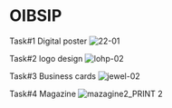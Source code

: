 # OIBSIP
Task#1
Digital poster
![22-01](https://github.com/surajkumarvermaxyz/OIBSIP/assets/174796638/c58adb56-e483-4fd2-9988-e1b70c8eebed)

Task#2
logo design
![lohp-02](https://github.com/surajkumarvermaxyz/OIBSIP/assets/174796638/5fc15439-b565-464b-919b-e495000b19f9)

Task#3
Business cards
![jewel-02](https://github.com/surajkumarvermaxyz/OIBSIP/assets/174796638/e55d7553-231d-42aa-aa3f-158cdfc8c6a0)

Task#4
Magazine
![mazagine2_PRINT 2](https://github.com/surajkumarvermaxyz/OIBSIP/assets/174796638/dde4b7f4-65c9-4efa-aea9-c7013ee3c5d1)
